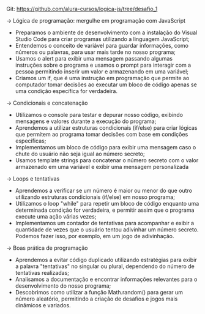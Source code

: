 Git: https://github.com/alura-cursos/logica-js/tree/desafio_1

-> Lógica de programação: mergulhe em programação com JavaScript

* Preparamos o ambiente de desenvolvimento com a instalação do Visual Studio Code para criar programas utilizando a linguagem JavaScript;
* Entendemos o conceito de variável para guardar informações, como números ou palavras, para usar mais tarde no nosso programa;
* Usamos o alert para exibir uma mensagem passando algumas instruções sobre o programa e usamos o prompt para interagir com a pessoa permitindo inserir um valor e armazenando em uma variável;
* Criamos um if, que é uma instrução em programação que permite ao computador tomar decisões ao executar um bloco de código apenas se uma condição específica for verdadeira.

-> Condicionais e concatenação

* Utilizamos o console para testar e depurar nosso código, exibindo mensagens e valores durante a execução do programa;
* Aprendemos a utilizar estruturas condicionais (if/else) para criar lógicas que permitem ao programa tomar decisões com base em condições específicas;
* Implementamos um bloco de código para exibir uma mensagem caso o chute do usuário não seja igual ao número secreto;
* Usamos template strings para concatenar o número secreto com o valor armazenado em uma variável e exibir uma mensagem personalizada

-> Loops e tentativas

* Aprendemos a verificar se um número é maior ou menor do que outro utilizando estruturas condicionais (if/else) em nosso programa;
* Utilizamos o loop "while" para repetir um bloco de código enquanto uma determinada condição for verdadeira, e permitir assim que o programa execute uma ação várias vezes;
* Implementamos um contador de tentativas para acompanhar e exibir a quantidade de vezes que o usuário tentou adivinhar um número secreto. Podemos fazer isso, por exemplo, em um jogo de adivinhação.

-> Boas prática de programação

* Aprendemos a evitar código duplicado utilizando estratégias para exibir a palavra "tentativas" no singular ou plural, dependendo do número de tentativas realizadas;
* Analisamos a documentação e encontrar informações relevantes para o desenvolvimento do nosso programa;
* Descobrimos como utilizar a função Math.random() para gerar um número aleatório, permitindo a criação de desafios e jogos mais dinâmicos e variados.